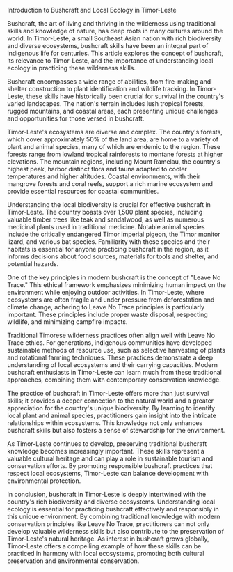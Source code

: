 Introduction to Bushcraft and Local Ecology in Timor-Leste

Bushcraft, the art of living and thriving in the wilderness using traditional skills and knowledge of nature, has deep roots in many cultures around the world. In Timor-Leste, a small Southeast Asian nation with rich biodiversity and diverse ecosystems, bushcraft skills have been an integral part of indigenous life for centuries. This article explores the concept of bushcraft, its relevance to Timor-Leste, and the importance of understanding local ecology in practicing these wilderness skills.

Bushcraft encompasses a wide range of abilities, from fire-making and shelter construction to plant identification and wildlife tracking. In Timor-Leste, these skills have historically been crucial for survival in the country's varied landscapes. The nation's terrain includes lush tropical forests, rugged mountains, and coastal areas, each presenting unique challenges and opportunities for those versed in bushcraft.

Timor-Leste's ecosystems are diverse and complex. The country's forests, which cover approximately 50% of the land area, are home to a variety of plant and animal species, many of which are endemic to the region. These forests range from lowland tropical rainforests to montane forests at higher elevations. The mountain regions, including Mount Ramelau, the country's highest peak, harbor distinct flora and fauna adapted to cooler temperatures and higher altitudes. Coastal environments, with their mangrove forests and coral reefs, support a rich marine ecosystem and provide essential resources for coastal communities.

Understanding the local biodiversity is crucial for effective bushcraft in Timor-Leste. The country boasts over 1,500 plant species, including valuable timber trees like teak and sandalwood, as well as numerous medicinal plants used in traditional medicine. Notable animal species include the critically endangered Timor imperial pigeon, the Timor monitor lizard, and various bat species. Familiarity with these species and their habitats is essential for anyone practicing bushcraft in the region, as it informs decisions about food sources, materials for tools and shelter, and potential hazards.

One of the key principles in modern bushcraft is the concept of "Leave No Trace." This ethical framework emphasizes minimizing human impact on the environment while enjoying outdoor activities. In Timor-Leste, where ecosystems are often fragile and under pressure from deforestation and climate change, adhering to Leave No Trace principles is particularly important. These principles include proper waste disposal, respecting wildlife, and minimizing campfire impacts.

Traditional Timorese wilderness practices often align well with Leave No Trace ethics. For generations, indigenous communities have developed sustainable methods of resource use, such as selective harvesting of plants and rotational farming techniques. These practices demonstrate a deep understanding of local ecosystems and their carrying capacities. Modern bushcraft enthusiasts in Timor-Leste can learn much from these traditional approaches, combining them with contemporary conservation knowledge.

The practice of bushcraft in Timor-Leste offers more than just survival skills; it provides a deeper connection to the natural world and a greater appreciation for the country's unique biodiversity. By learning to identify local plant and animal species, practitioners gain insight into the intricate relationships within ecosystems. This knowledge not only enhances bushcraft skills but also fosters a sense of stewardship for the environment.

As Timor-Leste continues to develop, preserving traditional bushcraft knowledge becomes increasingly important. These skills represent a valuable cultural heritage and can play a role in sustainable tourism and conservation efforts. By promoting responsible bushcraft practices that respect local ecosystems, Timor-Leste can balance development with environmental protection.

In conclusion, bushcraft in Timor-Leste is deeply intertwined with the country's rich biodiversity and diverse ecosystems. Understanding local ecology is essential for practicing bushcraft effectively and responsibly in this unique environment. By combining traditional knowledge with modern conservation principles like Leave No Trace, practitioners can not only develop valuable wilderness skills but also contribute to the preservation of Timor-Leste's natural heritage. As interest in bushcraft grows globally, Timor-Leste offers a compelling example of how these skills can be practiced in harmony with local ecosystems, promoting both cultural preservation and environmental conservation.